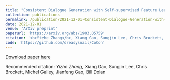 ```yaml
---
title: "Consistent Dialogue Generation with Self-supervised Feature Learning."
collection: publications
permalink: /publication/2021-12-01-Consistent-Dialogue-Generation-with-Self-supervised-Feature-Learning
date: 2021-12-01
venue: 'ArXiv preprint'
paperurl: 'https://arxiv.org/abs/1903.05759'
citation: '<b>Yizhe Zhang</b>, Xiang Gao, Sungjin Lee, Chris Brockett, Michel Galley, Jianfeng Gao, Bill Dolan'
code: 'https://github.com/dreasysnail/CoCon'
---
```


[Download paper here](https://arxiv.org/abs/1903.05759)

Recommended citation: *Yizhe Zhang*, Xiang Gao, Sungjin Lee, Chris Brockett, Michel Galley, Jianfeng Gao, Bill Dolan